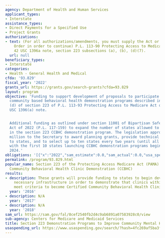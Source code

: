 ```yaml
---
agency: Department of Health and Human Services
applicant_types:
- Interstate
assistance_types:
- Direct Payments for a Specified Use
- Project Grants
authorizations:
- text: (For all authorizations/amendments, you must supply the Act or the Executive
    Order in order to continue) P.L. 113-90 Protecting Access to Medicare Act of 2014,
    42 USC 1396a note, section 223 subsections (a), (b), (d)(7).
  url: null
beneficiary_types:
- Interstate
categories:
- Health - General Health and Medical
cfda: '93.829'
fiscal_year: '2022'
grants_url: https://grants.gov/search-grants?cfda=93.829
layout: program
objective: 'Funding to support development of proposals to participate in time-limited
  community based behavioral health demonstration programs described in subsection
  (d) of section 223 of P.L. 113-93 Protecting Access to Medicare Act of 2014, 42
  USC 1396(a) note.


  Additional funding as outlined under section 11001 of Bipartisan Safer Communities
  Act of 2022 (P.L. 117-159) to expand the number of states allowed to participate
  in the section 223 CCBHC demonstration program. The legislation appropriates $40
  million to the Secretary to award planning grants, provide technical assistance
  to states, and to select up to ten states every two years (until all funds are expended),
  with the first 10 states launching CCBHC demonstration programs beginning July 1,
  2024.'
obligations: '[{"x":"2022","sam_estimate":0.0,"sam_actual":0.0,"usa_spending_actual":425492132.19},{"x":"2023","sam_estimate":15000000.0,"sam_actual":0.0,"usa_spending_actual":-89187219.91},{"x":"2024","sam_estimate":0.0,"sam_actual":0.0,"usa_spending_actual":-52536272.5}]'
permalink: /program/93.829.html
popular_name: Section 223 of the Protecting Access Medicare Act (PAMA) of 2014, Certified
  Community Behavioral Health Clinic Demonstration (CCBHC)
results:
- description: These grants will provide funding to states to begin developing the
    necessary infrastructure in order to demonstrate that clinics within the state
    meet criteria to become Certified Community Behavioral Health Clinic.  N/A
  year: '2016'
- description: N/A
  year: '2017'
- description: N/A
  year: '2018'
sam_url: https://sam.gov/fal/8cef2540fb2d4c9ab6891a07583928c0/view
sub-agency: Centers for Medicare and Medicaid Services
title: Section 223 Demonstration Programs to Improve Community Mental Health Services
usaspending_url: https://www.usaspending.gov/search/?hash=4fc269af5ba3f743357a242606caa087
---
```


